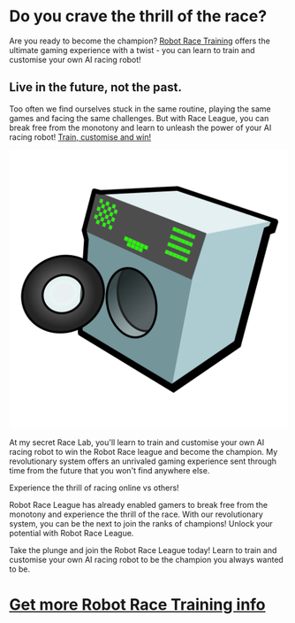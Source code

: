 # Do you crave the thrill of the race?

Are you ready to become the champion? [Robot Race Training](https://vanzussi.github.io/racelab/) offers the ultimate gaming experience with a twist - you can learn to train and customise your own AI racing robot!
## Live in the future, not the past.

Too often we find ourselves stuck in the same routine, playing the same games and facing the same challenges. But with Race League, you can break free from the monotony and learn to unleash the power of your AI racing robot!
[Train, customise and win!](https://vanzussi.github.io/racelab/)

![Train, customise and win](assets/VanZussiSharp.svg)

At my secret Race Lab, you'll learn to train and customise your own AI racing robot to win the Robot Race league and become the champion. My revolutionary system offers an unrivaled gaming experience sent through time from the future that you won't find anywhere else.

Experience the thrill of racing online vs others!

Robot Race League has already enabled gamers to break free from the monotony and experience the thrill of the race. With our revolutionary system, you can be the next to join the ranks of champions!
Unlock your potential with Robot Race League.

Take the plunge and join the Robot Race League today! Learn to train and customise your own AI racing robot to be the champion you always wanted to be.


# [Get more Robot Race Training info](https://vanzussi.github.io/racelab/)

